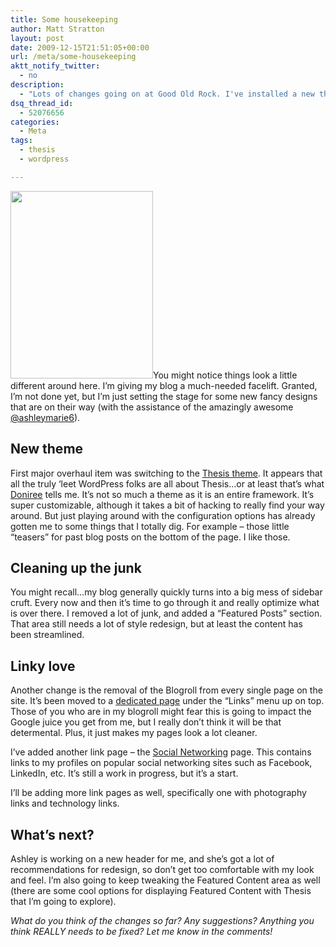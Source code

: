 ```yaml
---
title: Some housekeeping
author: Matt Stratton
layout: post
date: 2009-12-15T21:51:05+00:00
url: /meta/some-housekeeping
aktt_notify_twitter:
  - no
description:
  - "Lots of changes going on at Good Old Rock. I've installed a new theme and streamlined the content."
dsq_thread_id:
  - 52076656
categories:
  - Meta
tags:
  - thesis
  - wordpress

---
```

[<img class="alignright" title="Housekeeping" src="http://farm4.static.flickr.com/3140/2580879201_f33871ba2b.jpg" alt="" width="228" height="300" />][1]You might notice things look a little different around here. I&#8217;m giving my blog a much-needed facelift. Granted, I&#8217;m not done yet, but I&#8217;m just setting the stage for some new fancy designs that are on their way (with the assistance of the amazingly awesome <a href="http://twitter.com/ashleymarie6" target="_blank">@ashleymarie6</a>).

## New theme

First major overhaul item was switching to the <a href="http://diythemes.com/" target="_blank">Thesis theme</a>. It appears that all the truly &#8216;leet WordPress folks are all about Thesis&#8230;or at least that&#8217;s what <a href="http://doniree.com" target="_blank">Doniree</a> tells me. It&#8217;s not so much a theme as it is an entire framework. It&#8217;s super customizable, although it takes a bit of hacking to really find your way around. But just playing around with the configuration options has already gotten me to some things that I totally dig. For example &#8211; those little &#8220;teasers&#8221; for past blog posts on the bottom of the page. I like those.

## Cleaning up the junk

You might recall&#8230;my blog generally quickly turns into a big mess of sidebar cruft. Every now and then it&#8217;s time to go through it and really optimize what is over there. I removed a lot of junk, and added a &#8220;Featured Posts&#8221; section. That area still needs a lot of style redesign, but at least the content has been streamlined.

## Linky love

Another change is the removal of the Blogroll from every single page on the site. It&#8217;s been moved to a <a href="/links/blogroll" target="_self">dedicated page</a> under the &#8220;Links&#8221; menu up on top. Those of you who are in my blogroll might fear this is going to impact the Google juice you get from me, but I really don&#8217;t think it will be that determental. Plus, it just makes my pages look a lot cleaner.

I&#8217;ve added another link page &#8211; the <a href="/links/social-networking" target="_self">Social Networking</a> page. This contains links to my profiles on popular social networking sites such as Facebook, LinkedIn, etc. It&#8217;s still a work in progress, but it&#8217;s a start.

I&#8217;ll be adding more link pages as well, specifically one with photography links and technology links.

## What&#8217;s next?

Ashley is working on a new header for me, and she&#8217;s got a lot of recommendations for redesign, so don&#8217;t get too comfortable with my look and feel. I&#8217;m also going to keep tweaking the Featured Content area as well (there are some cool options for displaying Featured Content with Thesis that I&#8217;m going to explore).

_What do you think of the changes so far? Any suggestions? Anything you think REALLY needs to be fixed? Let me know in the comments!_

 [1]: http://www.flickr.com/photos/wererabbit/2580879201/